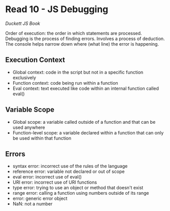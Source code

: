 # Read 10 - JS Debugging

*Duckett JS Book*

Order of execution: the order in which statements are processed.
Debugging is the process of finding errors. Involves a process of deduction.
The console helps narrow down where (what line) the error is happening.

## Execution Context
  - Global context: code in the script but not in a specific function exclusively 
  - Function context: code being run within a function
  - Eval context: text executed like code within an internal function called eval()

## Variable Scope
  - Global scope: a variable called outside of a function and that can be used anywhere
  - Function-level scope: a variable declared within a function that can only be used within that function

## Errors
  - syntax error: incorrect use of the rules of the language
  - reference error: variable not declared or out of scope
  - eval error: incorrect use of eval()
  - URI error: incorrect use of URI functions
  - type error: trying to use an object or method that doesn't exist
  - range error: calling a function using numbers outside of its range
  - error: generic error object
  - NaN: not a number